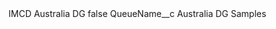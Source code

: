 <?xml version="1.0" encoding="UTF-8"?>
<CustomMetadata xmlns="http://soap.sforce.com/2006/04/metadata" xmlns:xsi="http://www.w3.org/2001/XMLSchema-instance" xmlns:xsd="http://www.w3.org/2001/XMLSchema">
    <label>IMCD Australia DG</label>
    <protected>false</protected>
    <values>
        <field>QueueName__c</field>
        <value xsi:type="xsd:string">Australia DG Samples</value>
    </values>
</CustomMetadata>
